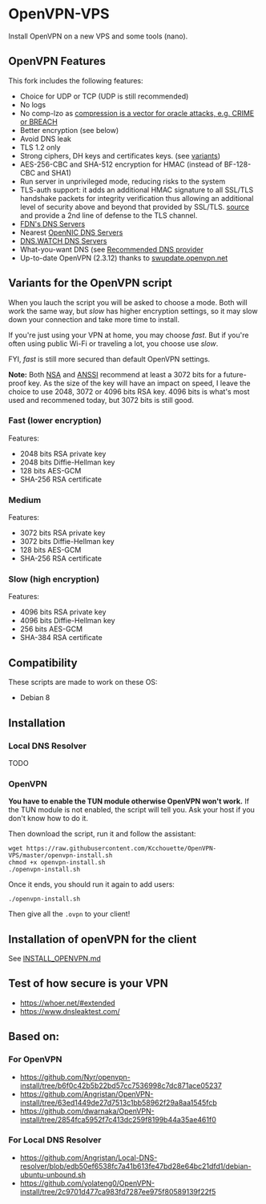 # OpenVPN-VPS

Install OpenVPN on a new VPS and some tools (nano).

## OpenVPN Features

This fork includes the following features:

- Choice for UDP or TCP (UDP is still recommended)
- No logs
- No comp-lzo as [compression is a vector for oracle attacks, e.g. CRIME or BREACH](https://github.com/BetterCrypto/Applied-Crypto-Hardening/pull/91#issuecomment-75388575)
- Better encryption (see below)
- Avoid DNS leak
- TLS 1.2 only
- Strong ciphers, DH keys and certificates  keys. (see [variants](#variants))
- AES-256-CBC and SHA-512 encryption for HMAC (instead of BF-128-CBC and SHA1)
- Run server in unprivileged mode, reducing risks to the system
- TLS-auth support: it adds an additional HMAC signature to all SSL/TLS handshake packets for integrity verification thus allowing an additional level of security above and beyond that provided by SSL/TLS. [source](https://openvpn.net/index.php/open-source/documentation/howto.html#security) and provide a 2nd line of defense to the TLS channel.
- [FDN's DNS Servers](https://www.fdn.fr/actions/dns/)
- Nearest [OpenNIC DNS Servers](https://www.opennicproject.org/)
- [DNS.WATCH DNS Servers](https://dns.watch/index)
- What-you-want DNS (see [Recommended DNS provider](https://github.com/Kcchouette/OpenVPN-VPS/blob/master/Recommended_DNS_provider.md)
- Up-to-date OpenVPN (2.3.12) thanks to [swupdate.openvpn.net](https://community.openvpn.net/openvpn/wiki/OpenvpnSoftwareRepos)


## Variants for the OpenVPN script

When you lauch the script you will be asked to choose a mode. Both will work the same way, but *slow* has higher encryption settings, so it may slow down your connection and take more time to install.

If you're just using your VPN at home, you may choose *fast*. But if you're often using public Wi-Fi or traveling a lot, you choose use *slow*.

FYI, *fast* is still more secured than default OpenVPN settings.

**Note:** Both [NSA](https://cryptome.org/2016/01/CNSA-Suite-and-Quantum-Computing-FAQ.pdf) and [ANSSI](https://www.ssi.gouv.fr/uploads/2015/01/RGS_v-2-0_B1.pdf) recommend at least a 3072 bits for a future-proof key. As the size of the key will have an impact on speed, I leave the choice to use 2048, 3072 or 4096 bits RSA key. 4096 bits is what's most used and recommened today, but 3072 bits is still good.


### Fast (lower encryption)

Features:

- 2048 bits RSA private key
- 2048 bits Diffie-Hellman key
- 128 bits AES-GCM
- SHA-256 RSA certificate

### Medium

Features:

- 3072 bits RSA private key
- 3072 bits Diffie-Hellman key
- 128 bits AES-GCM
- SHA-256 RSA certificate

### Slow (high encryption)

Features:

- 4096 bits RSA private key
- 4096 bits Diffie-Hellman key
- 256 bits AES-GCM
- SHA-384 RSA certificate

## Compatibility

These scripts are made to work on these OS:

- Debian 8

## Installation

### Local DNS Resolver

TODO

### OpenVPN

**You have to enable the TUN module otherwise OpenVPN won't work.** If the TUN module is not enabled, the script will tell you. Ask your host if you don't know how to do it.

Then download the script, run it and follow the assistant:

```
wget https://raw.githubusercontent.com/Kcchouette/OpenVPN-VPS/master/openvpn-install.sh
chmod +x openvpn-install.sh
./openvpn-install.sh
```

Once it ends, you should run it again to add users:

```
./openvpn-install.sh
```

Then give all the `.ovpn` to your client!

## Installation of openVPN for the client

See [INSTALL_OPENVPN.md](https://github.com/Kcchouette/OpenVPN-VPS/blob/master/INSTALL_OPENVPN.md)

## Test of how secure is your VPN

 * https://whoer.net/#extended
 * https://www.dnsleaktest.com/

## Based on:

### For OpenVPN

- https://github.com/Nyr/openvpn-install/tree/b6f0c42b5b22bd57cc7536998c7dc871ace05237
- https://github.com/Angristan/OpenVPN-install/tree/63ed1449de27d7513c1bb58962f29a8aa1545fcb
- https://github.com/dwarnaka/OpenVPN-install/tree/2854fca5952f7c413dc259f8199b44a35ae461f0

### For Local DNS Resolver

- https://github.com/Angristan/Local-DNS-resolver/blob/edb50ef6538fc7a41b613fe47bd28e64bc21dfd1/debian-ubuntu-unbound.sh
- https://github.com/yolateng0/OpenVPN-install/tree/2c9701d477ca983fd7287ee975f80589139f22f5
